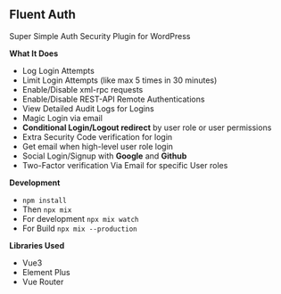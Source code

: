 ## Fluent Auth
Super Simple Auth Security Plugin for WordPress

**What It Does**

- Log Login Attempts
- Limit Login Attempts (like max 5 times in 30 minutes)
- Enable/Disable xml-rpc requests
- Enable/Disable REST-API Remote Authentications
- View Detailed Audit Logs for Logins
- Magic Login via email
- **Conditional Login/Logout redirect** by user role or user permissions
- Extra Security Code verification for login
- Get email when high-level user role login
- Social Login/Signup with **Google** and **Github**
- Two-Factor verification Via Email for specific User roles

**Development**
- `npm install` 
- Then `npx mix`
- For development `npx mix watch`
- For Build `npx mix --production`

**Libraries Used**
- Vue3
- Element Plus
- Vue Router
